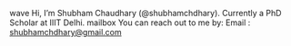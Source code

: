 wave Hi, I’m Shubham Chaudhary (@shubhamchdhary).
Currently a PhD Scholar at IIIT Delhi.
mailbox You can reach out to me by: Email : shubhamchdhary@gmail.com
